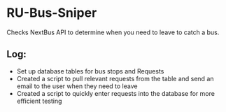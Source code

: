 # RU-Bus-Sniper
Checks NextBus API to determine when you need to leave to catch a bus.

## Log:
* Set up database tables for bus stops and Requests
* Created a script to pull relevant requests from the table and send an email to the user when they need to leave
* Created a script to quickly enter requests into the database for more efficient testing
